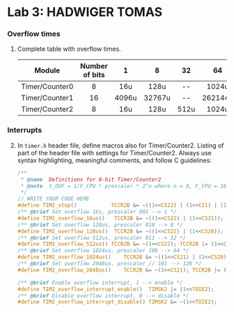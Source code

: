 # Lab 3: HADWIGER TOMAS
### Overflow times

1. Complete table with overflow times.

   | **Module** | **Number of bits** | **1** | **8** | **32** | **64** | **128** | **256** | **1024** |
   | :-: | :-: | :-: | :-: | :-: | :-: | :-: | :-: | :-: |
   | Timer/Counter0 | 8  | 16u | 128u | -- | 1024u | -- | 4096u | 16384u |
   | Timer/Counter1 | 16 |  4096u   |   32767u   | -- | 262144u | -- | 1,048576 | 4,194304u |
   | Timer/Counter2 | 8  |   16u  |   128u   |  512u  | 1024u |  2048u  | 4096u| 16384u |

### Interrupts

2. In `timer.h` header file, define macros also for Timer/Counter2. Listing of part of the header file with settings for Timer/Counter2. Always use syntax highlighting, meaningful comments, and follow C guidelines:

   ```c
   /**
    * @name  Definitions for 8-bit Timer/Counter2
    * @note  t_OVF = 1/F_CPU * prescaler * 2^n where n = 8, F_CPU = 16 MHz
    */
   // WRITE YOUR CODE HERE
   #define TIM2_stop()           TCCR2B &= ~((1<<CS22) | (1<<C21) | (1<<CS20));
   /** @brief Set overflow 16s, prescaler 001 --> 1 */
   #define TIM2_overflow_16us()   TCCR2B &= ~((1<<CS22) | (1<<CS21)); TCCR2B |= (1<<CS20);
   /** @brief Set overflow 128us, prescaler 010 --> 8 */
   #define TIM2_overflow_128us()  TCCR2B &= ~((1<<CS22) | (1<<CS20)); TCCR2B |= (1<<CS21);
   /** @brief Set overflow 512us, prescaler 011 --> 32 */
   #define TIM2_overflow_512us() TCCR2B &= ~(1<<CS22); TCCR2B |= (1<<CS21) | (1<<CS20);
   /** @brief Set overflow 1024us, prescaler 100 --> 64 */
   #define TIM2_overflow_1024us()    TCCR2B &= ~((1<<CS21) | (1<<CS20)); TCCR2B |= (1<<CS22);
   /** @brief Set overflow 2048us, prescaler // 101 --> 128 */
   #define TIM2_overflow_2048us()    TCCR2B &= ~(1<<CS21); TCCR2B |= (1<<CS22) | (1<<CS20);

   /** @brief Enable overflow interrupt, 1 --> enable */
   #define TIM2_overflow_interrupt_enable()  TIMSK2 |= (1<<TOIE2);
   /** @brief Disable overflow interrupt, 0 --> disable */
   #define TIM2_overflow_interrupt_disable() TIMSK2 &= ~(1<<TOIE2);
   ```
